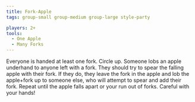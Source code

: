 ```yaml
---
title: Fork-Apple
tags: group-small group-medium group-large style-party

players: 2+
tools:
  - One Apple
  - Many Forks
---
```

Everyone is handed at least one fork. Circle up. Someone lobs an apple underhand to anyone left with a fork. They should try to spear the falling apple with their fork. If they do, they leave the fork in the apple and lob the apple+fork up to someone else, who will attempt to spear and add their fork. Repeat until the apple falls apart or your run out of forks. Careful with your hands!
